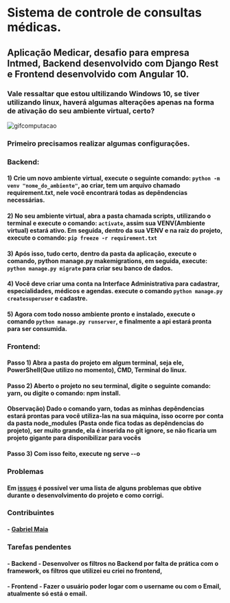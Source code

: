 # Sistema de controle de consultas médicas.
## Aplicação Medicar, desafio para empresa Intmed, Backend desenvolvido com Django Rest e Frontend desenvolvido com Angular 10.

### Vale ressaltar que estou ultilizando Windows 10, se tiver utilizando linux, haverá algumas alterações apenas na forma de ativação do seu ambiente virtual, certo?

![gifcomputacao](https://github.com/Gabrielsbu/Intmed-Backend/blob/master/comecando.gif)

### Primeiro precisamos realizar algumas configurações.

### Backend:
#### 1) Crie um novo ambiente virtual, execute o seguinte comando: ```python -m venv "nome_do_ambiente"```, ao criar, tem um arquivo chamado requirement.txt, nele você encontrará todas as depêndencias necessárias.
#### 2) No seu ambiente virtual, abra a pasta chamada scripts, utilizando o terminal e execute o comando: ```activate```, assim sua VENV(Ambiente virtual) estará ativo. Em seguida, dentro da sua VENV e na raíz do projeto, execute o comando: ```pip freeze -r requirement.txt```
#### 3) Após isso, tudo certo, dentro da pasta da aplicação, execute o comando, python manage.py makemigrations, em seguida, execute: ```python manage.py migrate``` para criar seu banco de dados.
#### 4) Você deve criar uma conta na Interface Administrativa para cadastrar, especialidades, médicos e agendas. execute o comando ```python manage.py createsuperuser``` e cadastre.
#### 5) Agora com todo nosso ambiente pronto e instalado, execute o comando ```python manage.py runserver```, e finalmente a api estará pronta para ser consumida.

### Frontend:
#### Passo 1) Abra a pasta do projeto em algum terminal, seja ele, PowerShell(Que utilizo no momento), CMD, Terminal do linux.
#### Passo 2) Aberto o projeto no seu terminal, digite o seguinte comando: yarn, ou digite o comando: npm install.
#### Observação) Dado o comando yarn, todas as minhas depêndencias estará prontas para você utiliza-las na sua máquina, isso ocorre por conta da pasta node_modules (Pasta onde fica todas as depêndencias do projeto), ser muito grande, ela é inserida no git ignore, se não ficaria um projeto gigante para disponibilizar para vocês
#### Passo 3) Com isso feito, execute ng serve --o


### Problemas
#### Em [issues]() é possível ver uma lista de alguns problemas que obtive durante o desenvolvimento do projeto e como corrigi.

### Contribuintes
#### - [Gabriel Maia](https://github.com/Gabrielsbu)

### Tarefas pendentes
#### - Backend - Desenvolver os filtros no Backend por falta de prática com o framework, os filtros que utilizei eu criei no frontend,
#### - Frontend - Fazer o usuário poder logar com o username ou com o Email, atualmente só está o email.
